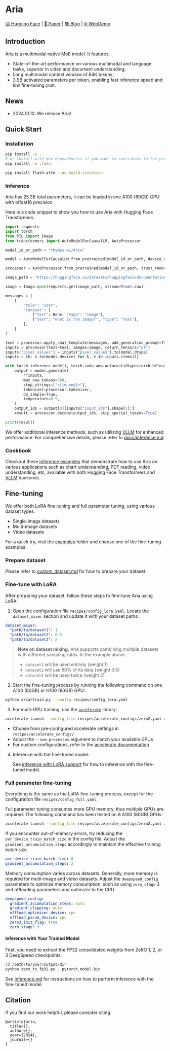 # Aria

[😊 Hugging Face](#) | 
[📄 Paper](#) | 
[📚 Blog](#) | 
[🌐 WebDemo](#) 


## Introduction
Aria is a multimodal native MoE model. It features:
- State-of-the-art performance on various multimodal and language tasks, superior in video and document understanding;
- Long multimodal context window of 64K tokens;
- 3.9B activated parameters per token, enabling fast inference speed and low fine-tuning cost.
  
<!-- 
| Category                            | Benchmark               | Aria  | Pixtral 12B | Llama3.2 11B | Llama3-V 8B | GPT-4V | GPT-4o mini | GPT-4o | Gemini-1.5 Flash | Gemini-1.5 Pro |
|-------------------------------------|-------------------------|-------|-------------|-----------|-------------|--------|-------------|--------|------------------|----------------|
| **Knowledge(Multimodal)**                  | MMMU              | 54.9  | 52.5        | -         | 49.6        | 56.4   | 59.4        | 69.1   | 56.1             | 62.2           |
| **Math(Multimodal)**                    | MathVista   | 66.1  | 58.0        | -         | -           | -      | 54.7        | 63.8   | 58.4             | 63.9           |
| **Document**       | DocQA            | 92.6  | 90.7           | -         | 84.4        | 88.4   | -           | 92.8  | 89.9             | 93.1           |
| **Chart**               | ChartQA           | 86.4  | 81.8        | -         | 78.7        | 78.4   | -           | 85.7   | 85.4             | 87.2           |
| **Scene Text**                                      | TextVQA         | 81.1  | -           | -         | 78.2        | 78.0      | -           | -      | 78.7                | 78.7              |
| **General Visual QA**               | MMBench-1.1             | 80.3  | -           | -         | -           | 79.8   | 76.0        | 82.2   | -                | 73.9           |
| **Video Understanding**        | LongVideoBench  | 65.3  | 47.4           | -      | -           | 60.7   | 58.8        | 66.7      | 62.4                | 64.4              |
| **Knowledge(Language)**        | MMLU (5-shot)           | 73.3  | 69.2        | 69.4      | -        | 86.4   | -           | 89.1   | 78.9             | 85.9           |
| **Math(Language)**                      | MATH              | 50.8  | 48.1        | 51.9         | -        | -      | 70.2           | 76.6   | -            | -           |
| **Reasoning(Language)**                                    | ARC Challenge           | 91.0  | -           | 83.4         | -        | -      | 96.4           | 96.7      | -                | -              |
| **Coding**                          | HumanEval               | 73.2  | 72.0        | 72.6      | -        | 67.0   | 87.2        | 90.2   | 74.3             | 84.1           |
-->

## News
- 2024.10.10: We release Aria!

## Quick Start

### Installation

```bash
pip install -e .
# or install with dev dependencies if you want to contribute to the project
pip install -e .[dev] 

pip install flash-attn --no-build-isolation
```

### Inference

Aria has 25.3B total parameters, it can be loaded in one A100 (80GB) GPU with bfloat16 precision.

Here is a code snippet to show you how to use Aria with Hugging Face Transformers.

```python
import requests
import torch
from PIL import Image
from transformers import AutoModelForCausalLM, AutoProcessor

model_id_or_path = "rhymes-ai/Aria"

model = AutoModelForCausalLM.from_pretrained(model_id_or_path, device_map="auto", torch_dtype=torch.bfloat16, trust_remote_code=True)

processor = AutoProcessor.from_pretrained(model_id_or_path, trust_remote_code=True)

image_path = "https://huggingface.co/datasets/huggingface/documentation-images/resolve/main/diffusers/cat.png"

image = Image.open(requests.get(image_path, stream=True).raw)

messages = [
    {
        "role": "user",
        "content": [
            {"text": None, "type": "image"},
            {"text": "what is the image?", "type": "text"},
        ],
    }
]

text = processor.apply_chat_template(messages, add_generation_prompt=True)
inputs = processor(text=text, images=image, return_tensors="pt")
inputs["pixel_values"] = inputs["pixel_values"].to(model.dtype)
inputs = {k: v.to(model.device) for k, v in inputs.items()}

with torch.inference_mode(), torch.cuda.amp.autocast(dtype=torch.bfloat16):
    output = model.generate(
        **inputs,
        max_new_tokens=500,
        stop_strings=["<|im_end|>"],
        tokenizer=processor.tokenizer,
        do_sample=True,
        temperature=0.9,
    )
    output_ids = output[0][inputs["input_ids"].shape[1]:]
    result = processor.decode(output_ids, skip_special_tokens=True)

print(result)
```

We offer additional inference methods, such as utilizing [VLLM](https://github.com/vllm-project/vllm) for enhanced performance. For comprehensive details, please refer to [docs/inference.md](docs/inference.md).

### Cookbook
Checkout these [inference examples](https://github.com/rhymes-ai/Aria/tree/main/inference/notebooks) that demonstrate how to use Aria on various applications such as chart understanding, PDF reading, video understanding, etc, available with both Hugging Face Transformers and [VLLM](https://github.com/vllm-project/vllm) backends.

## Fine-tuning

We offer both LoRA fine-tuning and full parameter tuning, using various dataset types:
- Single-image datasets
- Multi-image datasets
- Video datasets

For a quick try, visit the [examples](./examples) folder and choose one of the fine-tuning examples.

### Prepare dataset
Please refer to [custom_dataset.md](docs/custom_dataset.md) for how to prepare your dataset.

### Fine-tune with LoRA

After preparing your dataset, follow these steps to fine-tune Aria using LoRA:

1. Open the configuration file `recipes/config_lora.yaml`. Locate the `dataset_mixer` section and update it with your dataset paths:

```yaml
dataset_mixer:
  "path/to/dataset1": 1
  "path/to/dataset2": 0.5
  "path/to/dataset3": 2
```

> **Note on dataset mixing:** Aria supports combining multiple datasets with different sampling rates. In the example above:
> - `dataset1` will be used entirely (weight 1)
> - `dataset2` will use 50% of its data (weight 0.5)
> - `dataset3` will be used twice (weight 2)

2. Start the fine-tuning process by running the following command on one A100 (80GB) or H100 (80GB) GPU:

```bash
python aria/train.py --config recipes/config_lora.yaml
```

3. For multi-GPU training, use the [`accelerate`](https://huggingface.co/docs/accelerate/index) library:

```bash
accelerate launch --config_file recipes/accelerate_configs/zero2.yaml aria/train.py --config recipes/config_lora.yaml --num_processes [number_of_gpus]
```

   - Choose from pre-configured accelerate settings in `recipes/accelerate_configs/`
   - Adjust the `--num_processes` argument to match your available GPUs
   - For custom configurations, refer to the [accelerate documentation](https://huggingface.co/docs/accelerate/usage_guides/deepspeed)
  
4. Inference with the fine-tuned model:

   See [inference with LoRA support](inference.md#2-inference-with-lora-support) for how to inference with the fine-tuned model.

### Full parameter fine-tuning

Everything is the same as the LoRA fine-tuning process, except for the configuration file `recipes/config_full.yaml`.

Full parameter tuning consumes more GPU memory, thus multiple GPUs are required. The following command has been tested on 8 A100 (80GB) GPUs.

```bash
accelerate launch --config_file recipes/accelerate_configs/zero2.yaml aria/train.py --config recipes/config_full.yaml
```

If you encounter out-of-memory errors, try reducing the `per_device_train_batch_size` in the config file. Adjust the `gradient_accumulation_steps` accordingly to maintain the effective training batch size.

```yaml
per_device_train_batch_size: 8
gradient_accumulation_steps: 2
```

Memory consumption varies across datasets. Generally, more memory is required for multi-image and video datasets. Adjust the `deepspeed_config` parameters to optimize memory consumption, such as using `zero_stage` 3 and offloading parameters and optimizer to the CPU.

```yaml
deepspeed_config:
  gradient_accumulation_steps: auto
  gradient_clipping: auto
  offload_optimizer_device: cpu
  offload_param_device: cpu
  zero3_init_flag: true
  zero_stage: 3
```

#### Inference with Your Trained Model

First, you need to extract the FP32 consolidated weights from ZeRO 1, 2, or 3 DeepSpeed checkpoints:
```bash
cd /path/to/your/output/dir
python zero_to_fp32.py . pytorch_model.bin
```

See [inference.md](docs/inference.md) for instructions on how to perform inference with the fine-tuned model.

## Citation
If you find our work helpful, please consider citing.
```
@article{aria,
  title={},
  author={},
  year={2024},
  journal={}
}
```


